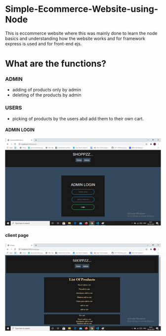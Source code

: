 # Simple-Ecommerce-Website-using-Node
 
This is eccommerce website where this was mainly done to learn the node basics and understanding how the website works and for framework express is used and for front-end ejs. 
 
# What are the functions?
  
  ### ADMIN
  
  * adding of products only by admin
  * deleting of the products by admin
  
  
  ### USERS
  
  * picking of products by the users abd add them to their own cart.
  
  #### ADMIN LOGIN
 ![admin_page](https://github.com/VMuthulakshmi/Simple-Ecommerce-Website-using-Node-/blob/master/screenshots/admin_page.png)
 
 #### client page
 ![front_page_client](https://github.com/VMuthulakshmi/Simple-Ecommerce-Website-using-Node-/blob/master/screenshots/front%20_page.png)
 
  
  
  
  
  
  
